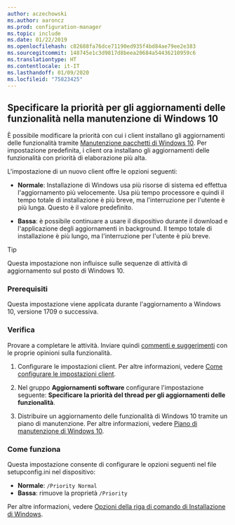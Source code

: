 ```yaml
---
author: aczechowski
ms.author: aaroncz
ms.prod: configuration-manager
ms.topic: include
ms.date: 01/22/2019
ms.openlocfilehash: c82688fa76dce71190ed935f4bd84ae79ee2e383
ms.sourcegitcommit: 148745e1c3d9817d8beea20684a54436210959c6
ms.translationtype: HT
ms.contentlocale: it-IT
ms.lasthandoff: 01/09/2020
ms.locfileid: "75823425"
---
```

## <a name="bkmk_neo"></a> Specificare la priorità per gli aggiornamenti delle funzionalità nella manutenzione di Windows 10
<!--3734525-->

È possibile modificare la priorità con cui i client installano gli aggiornamenti delle funzionalità tramite [Manutenzione pacchetti di Windows 10](/sccm/osd/deploy-use/manage-windows-as-a-service). Per impostazione predefinita, i client ora installano gli aggiornamenti delle funzionalità con priorità di elaborazione più alta. 

L'impostazione di un nuovo client offre le opzioni seguenti: 

- **Normale**: Installazione di Windows usa più risorse di sistema ed effettua l'aggiornamento più velocemente. Usa più tempo processore e quindi il tempo totale di installazione è più breve, ma l'interruzione per l'utente è più lunga. Questo è il valore predefinito.  

- **Bassa**: è possibile continuare a usare il dispositivo durante il download e l'applicazione degli aggiornamenti in background. Il tempo totale di installazione è più lungo, ma l'interruzione per l'utente è più breve.  

<!-- - **Not configured**: Configuration Manager doesn't make changes to the thread priority property in the setupconfig.ini configuration file.   -->


> [!Tip]  
> Questa impostazione non influisce sulle sequenze di attività di aggiornamento sul posto di Windows 10.  


### <a name="prerequisites"></a>Prerequisiti

Questa impostazione viene applicata durante l'aggiornamento a Windows 10, versione 1709 o successiva.  


### <a name="try-it-out"></a>Verifica

Provare a completare le attività. Inviare quindi [commenti e suggerimenti](/sccm/core/understand/find-help#product-feedback) con le proprie opinioni sulla funzionalità.

1. Configurare le impostazioni client. Per altre informazioni, vedere [Come configurare le impostazioni client](/sccm/core/clients/deploy/configure-client-settings).  

2. Nel gruppo **Aggiornamenti software** configurare l'impostazione seguente: **Specificare la priorità del thread per gli aggiornamenti delle funzionalità**.  

3. Distribuire un aggiornamento delle funzionalità di Windows 10 tramite un piano di manutenzione. Per altre informazioni, vedere [Piano di manutenzione di Windows 10](/sccm/osd/deploy-use/manage-windows-as-a-service#BKMK_ServicingPlan).  


### <a name="how-it-works"></a>Come funziona

Questa impostazione consente di configurare le opzioni seguenti nel file setupconfig.ini nel dispositivo:

- **Normale**: `/Priority Normal`
- **Bassa**: rimuove la proprietà `/Priority`

Per altre informazioni, vedere [Opzioni della riga di comando di Installazione di Windows](https://docs.microsoft.com/windows-hardware/manufacture/desktop/windows-setup-command-line-options).

